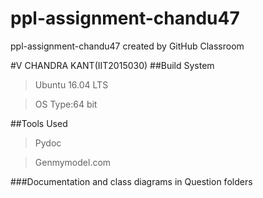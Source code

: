 # ppl-assignment-chandu47
ppl-assignment-chandu47 created by GitHub Classroom

#V CHANDRA KANT(IIT2015030)
##Build System
>Ubuntu 16.04 LTS 

>OS Type:64 bit

##Tools Used
>Pydoc

>Genmymodel.com

###Documentation and class diagrams in Question folders


